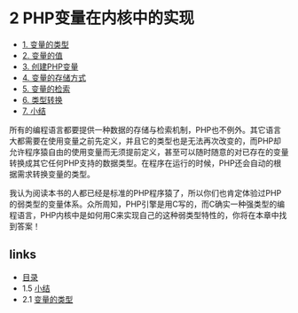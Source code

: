 # 2 PHP变量在内核中的实现

 * [1. 变量的类型](</book/chapt02/2.1.md>)
 * [2. 变量的值](</book/chapt02/2.2.md>)
 * [3. 创建PHP变量](</book/chapt02/2.3.md>)
 * [4. 变量的存储方式](</book/chapt02/2.4.md>)
 * [5. 变量的检索](</book/chapt02/2.5.md>)
 * [6. 类型转换](</book/chapt02/2.6.md>)
 * [7. 小结](</book/chapt02/2.7.md>)

所有的编程语言都要提供一种数据的存储与检索机制，PHP也不例外。其它语言大都需要在使用变量之前先定义，并且它的类型也是无法再次改变的，而PHP却允许程序猿自由的使用变量而无须提前定义，甚至可以随时随意的对已存在的变量转换成其它任何PHP支持的数据类型。在程序在运行的时候，PHP还会自动的根据需求转换变量的类型。

我认为阅读本书的人都已经是标准的PHP程序猿了，所以你们也肯定体验过PHP的弱类型的变量体系。众所周知，PHP引擎是用C写的，而C确实一种强类型的编程语言，PHP内核中是如何用C来实现自己的这种弱类型特性的，你将在本章中找到答案！


## links
   * [目录](</book/preface.md>)
   * 1.5 [小结](</book/chapt01/1.5.md>)
   * 2.1 [变量的类型](</book/chapt02/2.1.md>)

